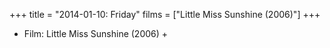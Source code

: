 +++
title = "2014-01-10: Friday"
films = ["Little Miss Sunshine (2006)"]
+++


* Film: Little Miss Sunshine (2006) +
